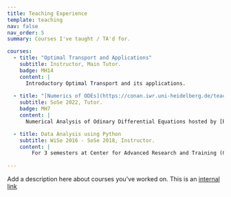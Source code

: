 ```yaml
---
title: Teaching Experience 
template: teaching 
nav: false 
nav_order: 5
summary: Courses I've taught / TA'd for. 

courses:
  - title: "Optimal Transport and Applications"
    subtitle: Instructor, Main Tutor.
    badge: MH14
    content: |
      Introductory Optimal Transport and its applications.
      
  - title: "[Numerics of ODEs](https://conan.iwr.uni-heidelberg.de/teaching/numerik1_ss2022/)"
    subtitle: SoSe 2022, Tutor.
    badge: MH7
    content: |
      Numerical Analysis of Odinary Differential Equations hosted by [Prof. Bastian](https://conan.iwr.uni-heidelberg.de/people/peter/)

  - title: Data Analysis using Python
    subtitle: WiSe 2016 - SoSe 2018, Instructor.
    content: |
        For 3 semesters at Center for Advanced Research and Training (CART), Christ University
         
---
```

Add a description here about courses you've worked on. This is an
[internal link]({filename}/pages/news.md)